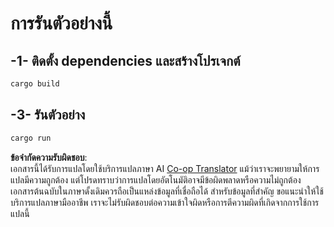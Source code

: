 <!--
CO_OP_TRANSLATOR_METADATA:
{
  "original_hash": "154876082e29d53dc2a2615a65627464",
  "translation_date": "2025-08-18T18:33:04+00:00",
  "source_file": "03-GettingStarted/01-first-server/solution/rust/README.md",
  "language_code": "th"
}
-->
# การรันตัวอย่างนี้

## -1- ติดตั้ง dependencies และสร้างโปรเจกต์

```bash
cargo build
```

## -3- รันตัวอย่าง

```bash
cargo run
```

**ข้อจำกัดความรับผิดชอบ**:  
เอกสารนี้ได้รับการแปลโดยใช้บริการแปลภาษา AI [Co-op Translator](https://github.com/Azure/co-op-translator) แม้ว่าเราจะพยายามให้การแปลมีความถูกต้อง แต่โปรดทราบว่าการแปลโดยอัตโนมัติอาจมีข้อผิดพลาดหรือความไม่ถูกต้อง เอกสารต้นฉบับในภาษาดั้งเดิมควรถือเป็นแหล่งข้อมูลที่เชื่อถือได้ สำหรับข้อมูลที่สำคัญ ขอแนะนำให้ใช้บริการแปลภาษามืออาชีพ เราจะไม่รับผิดชอบต่อความเข้าใจผิดหรือการตีความผิดที่เกิดจากการใช้การแปลนี้